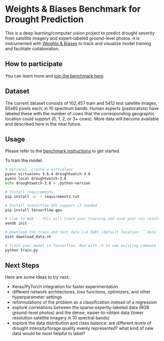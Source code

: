 # Weights & Biases Benchmark for Drought Prediction

This is a deep learning/computer vision project to predict drought severity from satellite imagery and expert-labeled ground-level photos.
It is instrumented with [Weights & Biases](https://www.wandb.com) to track and visualize model training and facilitate collaboration.

## How to participate

You can learn more and [join the benchmark here](https://app.wandb.ai/wandb/droughtwatch/benchmark).

## Dataset

The current dataset consists of 102,457 train and 5412 test satellite images, 65x65 pixels each, in 10 spectrum bands. Human experts (pastoralists) have labeled these with the number of cows that the corresponding geographic location could support (0, 1, 2, or 3+ cows). More data will become available and described here in the near future.

## Usage

Please refer to the [benchmark instructions](https://app.wandb.ai/wandb/droughtwatch/benchmark) to get started.

To train the model:

```sh
# Optional: create a virtualenv
pyenv virtualenv 3.6.4 droughtwatch-3.6
pyenv local droughtwatch-3.6
echo droughtwatch-3.6 > .python-version

# Install requirements.
pip install -U -r requirements.txt

# Install tensorflow GPU support if needed
pip install tensorflow-gpu

# Link to W&B -- this will track your training and save your run results.
wandb init

# Download the train and test data (~6.5GB) (default location: ``data`` in the repo)
bash download_data.sh

# Train your model in Tensorflow. Run with -h to see existing command line options
python train.py
```

## Next Steps

Here are some ideas to try next:
* Keras/PyTorch integration for faster experimentation
* different network architectures, loss functions, optimizers, and other hyperparameter settings
* reformulations of the problem as a classification instead of a regression
* explore correlations between the sparse expertly-labeled data (RGB ground-level photos) and the dense, easier-to-obtain data (lower resolution satellite imagery in 10 spectral bands)
* explore the data distribution and class balance: are different levels of drought intensity/forage quality evenly represented? what kind of new data would be most helpful to label?
